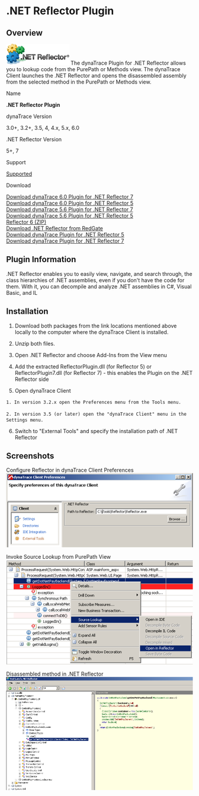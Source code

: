 # .NET Reflector Plugin

## Overview

![images_community/download/attachments/8651547/icon.png](images_community/download/attachments/8651547/icon.png) The dynaTrace Plugin for .NET Reflector allows
you to lookup code from the PurePath or Methods view. The dynaTrace Client launches the .NET Reflector and opens the disassembled assembly from the selected
method in the PurePath or Methods view.

Name

**.NET Reflector Plugin**

dynaTrace Version

3.0+, 3.2+, 3.5, 4, 4.x, 5.x, 6.0

.NET Reflector Version

5+, 7

Support

[Supported](https://community.compuwareapm.com/community/display/DL/Support+Levels#SupportLevels-Supported)

Download

[Download dynaTrace 6.0 Plugin for .NET Reflector 7](ReflectorPlugin7.dt60.zip)  
[Download dynaTrace 6.0 Plugin for .NET Reflector 5](ReflectorPlugin5.dt60.zip)  
[Download dynaTrace 5.6 Plugin for .NET Reflector 7](ReflectorPlugin7.dt56.zip)  
[Download dynaTrace 5.6 Plugin for .NET Reflector 5](ReflectorPlugin5.dt56.zip)  
[Reflector 6 (ZIP)](Reflector6.zip)  
[Download .NET Reflector from RedGate](http://www.red-gate.com/products/reflector/)  
[Download dynaTrace Plugin for .NET Reflector 5](dynaTrace_NETReflector_Plugin_v3.0.1.zip)  
[Download dynaTrace Plugin for .NET Reflector 7](dynaTrace_NETReflector7_Plugin.zip)

## Plugin Information

.NET Reflector enables you to easily view, navigate, and search through, the class hierarchies of .NET assemblies, even if you don't have the code for them.
With it, you can decompile and analyze .NET assemblies in C#, Visual Basic, and IL

## Installation

  1. Download both packages from the link locations mentioned above locally to the computer where the dynaTrace Client is installed. 

  2. Unzip both files. 

  3. Open .NET Reflector and choose Add-Ins from the View menu 

  4. Add the extracted ReflectorPlugin.dll (for Reflector 5) or ReflectorPlugin7.dll (for Reflector 7) - this enables the Plugin on the .NET Reflector side 

  5. Open dynaTrace Client 

    1. In version 3.2.x open the Preferences menu from the Tools menu. 

    2. In version 3.5 (or later) open the "dynaTrace Client" menu in the Settings menu. 

  6. Switch to "External Tools" and specify the installation path of .NET Reflector 

## Screenshots

Configure Reflector in dynaTrace Client Preferences  
![images_community/download/attachments/8651547/reflector_preferences.PNG](images_community/download/attachments/8651547/reflector_preferences.PNG)

Invoke Source Lookup from PurePath View  
![images_community/download/attachments/8651547/reflector_sourcelookup.PNG](images_community/download/attachments/8651547/reflector_sourcelookup.PNG)

Disassembled method in .NET Reflector  
![images_community/download/attachments/8651547/reflector_disassembled.PNG](images_community/download/attachments/8651547/reflector_disassembled.PNG)


